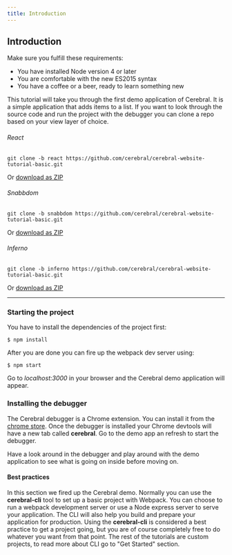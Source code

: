 ```yaml
---
title: Introduction
---
```

## Introduction

Make sure you fulfill these requirements:

* You have installed Node version 4 or later
* You are comfortable with the new ES2015 syntax
* You have a coffee or a beer, ready to learn something new

This tutorial will take you through the first demo application of Cerebral. It is a simple application that adds items to a list. If you want to look through the source code and run the project with the debugger you can clone a repo based on your view layer of choice.

###### React

`git clone -b react https://github.com/cerebral/cerebral-website-tutorial-basic.git`

Or [download as ZIP](https://github.com/cerebral/cerebral-website-tutorial-basic/archive/react.zip)

###### Snabbdom

`git clone -b snabbdom https://github.com/cerebral/cerebral-website-tutorial-basic.git`

Or [download as ZIP](https://github.com/cerebral/cerebral-website-tutorial-basic/archive/snabbdom.zip)

###### Inferno

`git clone -b inferno https://github.com/cerebral/cerebral-website-tutorial-basic.git`

Or [download as ZIP](https://github.com/cerebral/cerebral-website-tutorial-basic/archive/inferno.zip)

-----

### Starting the project
You have to install the dependencies of the project first:

`$ npm install`

After you are done you can fire up the webpack dev server using:

`$ npm start`

Go to *localhost:3000* in your browser and the Cerebral demo application will appear.

### Installing the debugger
The Cerebral debugger is a Chrome extension. You can install it from the [chrome store](https://chrome.google.com/webstore/detail/cerebral-debugger/ddefoknoniaeoikpgneklcbjlipfedbb). Once the debugger is installed your Chrome devtools will have a new tab called **cerebral**. Go to the demo app an refresh to start the debugger.

Have a look around in the debugger and play around with the demo application to see what is going on inside before moving on.

#### Best practices
In this section we fired up the Cerebral demo. Normally you can use the **cerebral-cli** tool to set up a basic project with Webpack. You can choose to run a webpack development server or use a Node express server to serve your application. The CLI will also help you build and prepare your application for production. Using the **cerebral-cli** is considered a best practice to get a project going, but you are of course completely free to do whatever you want from that point. The rest of the tutorials are custom projects, to read more about CLI go to "Get Started" section.
